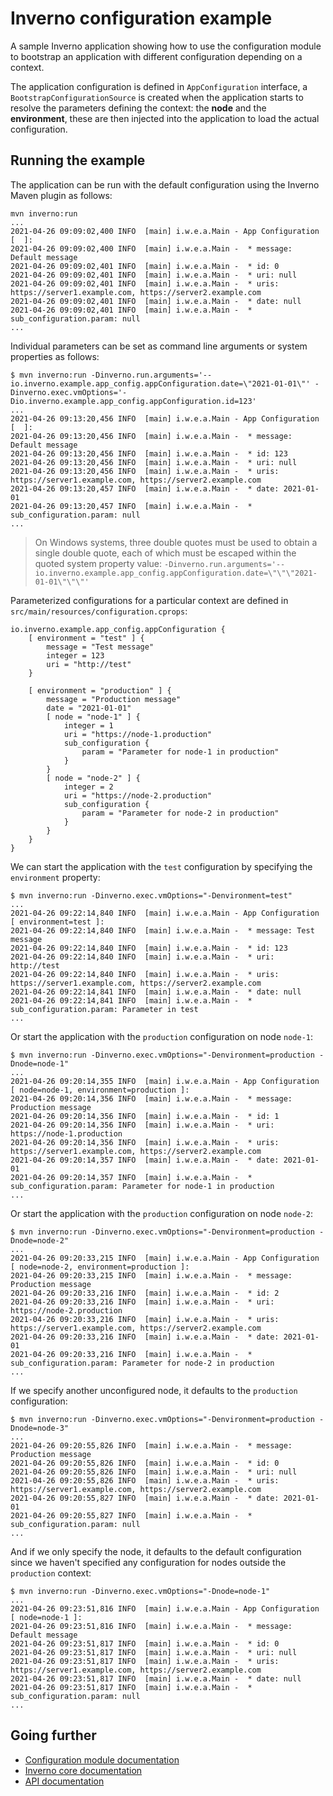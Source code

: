 [inverno-mod-configuration]: https://github.com/inverno-io/inverno-mods/blob/master/inverno-configuration/
[inverno-core-root-doc]: https://github.com/inverno-io/inverno-core/blob/master/doc/reference-guide.md
[inverno-javadoc]: https://inverno.io/docs/release/api/index.html

# Inverno configuration example

A sample Inverno application showing how to use the configuration module to bootstrap an application with different configuration depending on a context.

The application configuration is defined in `AppConfiguration` interface, a `BootstrapConfigurationSource` is created when the application starts to resolve the parameters defining the context: the **node** and the **environment**, these are then injected into the application to load the actual configuration.

## Running the example

The application can be run with the default configuration using the Inverno Maven plugin as follows:

```plaintext
mvn inverno:run
...
2021-04-26 09:09:02,400 INFO  [main] i.w.e.a.Main - App Configuration [  ]:
2021-04-26 09:09:02,400 INFO  [main] i.w.e.a.Main -  * message: Default message
2021-04-26 09:09:02,401 INFO  [main] i.w.e.a.Main -  * id: 0
2021-04-26 09:09:02,401 INFO  [main] i.w.e.a.Main -  * uri: null
2021-04-26 09:09:02,401 INFO  [main] i.w.e.a.Main -  * uris: https://server1.example.com, https://server2.example.com
2021-04-26 09:09:02,401 INFO  [main] i.w.e.a.Main -  * date: null
2021-04-26 09:09:02,401 INFO  [main] i.w.e.a.Main -  * sub_configuration.param: null
...
```

Individual parameters can be set as command line arguments or system properties as follows:

```plaintext
$ mvn inverno:run -Dinverno.run.arguments='--io.inverno.example.app_config.appConfiguration.date=\"2021-01-01\"' -Dinverno.exec.vmOptions='-Dio.inverno.example.app_config.appConfiguration.id=123'
...
2021-04-26 09:13:20,456 INFO  [main] i.w.e.a.Main - App Configuration [  ]:
2021-04-26 09:13:20,456 INFO  [main] i.w.e.a.Main -  * message: Default message
2021-04-26 09:13:20,456 INFO  [main] i.w.e.a.Main -  * id: 123
2021-04-26 09:13:20,456 INFO  [main] i.w.e.a.Main -  * uri: null
2021-04-26 09:13:20,456 INFO  [main] i.w.e.a.Main -  * uris: https://server1.example.com, https://server2.example.com
2021-04-26 09:13:20,457 INFO  [main] i.w.e.a.Main -  * date: 2021-01-01
2021-04-26 09:13:20,457 INFO  [main] i.w.e.a.Main -  * sub_configuration.param: null
...
```

> On Windows systems, three double quotes must be used to obtain a single double quote, each of which must be escaped within the quoted system property value: `-Dinverno.run.arguments='--io.inverno.example.app_config.appConfiguration.date=\"\"\"2021-01-01\"\"\"'` 

Parameterized configurations for a particular context are defined in `src/main/resources/configuration.cprops`:

```plaintext
io.inverno.example.app_config.appConfiguration {
	[ environment = "test" ] {
		message = "Test message"
		integer = 123
		uri = "http://test"
	}
	
	[ environment = "production" ] {
		message = "Production message"
		date = "2021-01-01"
		[ node = "node-1" ] {
			integer = 1
			uri = "https://node-1.production"
			sub_configuration {
				param = "Parameter for node-1 in production"
			}
		}
		[ node = "node-2" ] {
			integer = 2
			uri = "https://node-2.production"
			sub_configuration {
				param = "Parameter for node-2 in production"
			}
		}
	}
}
```

We can start the application with the `test` configuration by specifying the `environment` property:

```plaintext
$ mvn inverno:run -Dinverno.exec.vmOptions="-Denvironment=test"
...
2021-04-26 09:22:14,840 INFO  [main] i.w.e.a.Main - App Configuration [ environment=test ]:
2021-04-26 09:22:14,840 INFO  [main] i.w.e.a.Main -  * message: Test message
2021-04-26 09:22:14,840 INFO  [main] i.w.e.a.Main -  * id: 123
2021-04-26 09:22:14,840 INFO  [main] i.w.e.a.Main -  * uri: http://test
2021-04-26 09:22:14,840 INFO  [main] i.w.e.a.Main -  * uris: https://server1.example.com, https://server2.example.com
2021-04-26 09:22:14,841 INFO  [main] i.w.e.a.Main -  * date: null
2021-04-26 09:22:14,841 INFO  [main] i.w.e.a.Main -  * sub_configuration.param: Parameter in test
...
```

Or start the application with the `production` configuration on node `node-1`:

```plaintext
$ mvn inverno:run -Dinverno.exec.vmOptions="-Denvironment=production -Dnode=node-1"
...
2021-04-26 09:20:14,355 INFO  [main] i.w.e.a.Main - App Configuration [ node=node-1, environment=production ]:
2021-04-26 09:20:14,356 INFO  [main] i.w.e.a.Main -  * message: Production message
2021-04-26 09:20:14,356 INFO  [main] i.w.e.a.Main -  * id: 1
2021-04-26 09:20:14,356 INFO  [main] i.w.e.a.Main -  * uri: https://node-1.production
2021-04-26 09:20:14,356 INFO  [main] i.w.e.a.Main -  * uris: https://server1.example.com, https://server2.example.com
2021-04-26 09:20:14,357 INFO  [main] i.w.e.a.Main -  * date: 2021-01-01
2021-04-26 09:20:14,357 INFO  [main] i.w.e.a.Main -  * sub_configuration.param: Parameter for node-1 in production
...
```

Or start the application with the `production` configuration on node `node-2`:

```plaintext
$ mvn inverno:run -Dinverno.exec.vmOptions="-Denvironment=production -Dnode=node-2"
...
2021-04-26 09:20:33,215 INFO  [main] i.w.e.a.Main - App Configuration [ node=node-2, environment=production ]:
2021-04-26 09:20:33,215 INFO  [main] i.w.e.a.Main -  * message: Production message
2021-04-26 09:20:33,216 INFO  [main] i.w.e.a.Main -  * id: 2
2021-04-26 09:20:33,216 INFO  [main] i.w.e.a.Main -  * uri: https://node-2.production
2021-04-26 09:20:33,216 INFO  [main] i.w.e.a.Main -  * uris: https://server1.example.com, https://server2.example.com
2021-04-26 09:20:33,216 INFO  [main] i.w.e.a.Main -  * date: 2021-01-01
2021-04-26 09:20:33,216 INFO  [main] i.w.e.a.Main -  * sub_configuration.param: Parameter for node-2 in production
...
```

If we specify another unconfigured node, it defaults to the `production` configuration:

```plaintext
$ mvn inverno:run -Dinverno.exec.vmOptions="-Denvironment=production -Dnode=node-3"
...
2021-04-26 09:20:55,826 INFO  [main] i.w.e.a.Main -  * message: Production message
2021-04-26 09:20:55,826 INFO  [main] i.w.e.a.Main -  * id: 0
2021-04-26 09:20:55,826 INFO  [main] i.w.e.a.Main -  * uri: null
2021-04-26 09:20:55,826 INFO  [main] i.w.e.a.Main -  * uris: https://server1.example.com, https://server2.example.com
2021-04-26 09:20:55,827 INFO  [main] i.w.e.a.Main -  * date: 2021-01-01
2021-04-26 09:20:55,827 INFO  [main] i.w.e.a.Main -  * sub_configuration.param: null
...
```

And if we only specify the node, it defaults to the default configuration since we haven't specified any configuration for nodes outside the `production` context:

```plaintext
$ mvn inverno:run -Dinverno.exec.vmOptions="-Dnode=node-1"
...
2021-04-26 09:23:51,816 INFO  [main] i.w.e.a.Main - App Configuration [ node=node-1 ]:
2021-04-26 09:23:51,816 INFO  [main] i.w.e.a.Main -  * message: Default message
2021-04-26 09:23:51,817 INFO  [main] i.w.e.a.Main -  * id: 0
2021-04-26 09:23:51,817 INFO  [main] i.w.e.a.Main -  * uri: null
2021-04-26 09:23:51,817 INFO  [main] i.w.e.a.Main -  * uris: https://server1.example.com, https://server2.example.com
2021-04-26 09:23:51,817 INFO  [main] i.w.e.a.Main -  * date: null
2021-04-26 09:23:51,817 INFO  [main] i.w.e.a.Main -  * sub_configuration.param: null
...
```

## Going further

- [Configuration module documentation][Inverno-mod-configuration]
- [Inverno core documentation][inverno-core-root-doc]
- [API documentation][inverno-javadoc]
